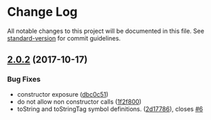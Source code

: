 # Change Log

All notable changes to this project will be documented in this file. See [standard-version](https://github.com/conventional-changelog/standard-version) for commit guidelines.

<a name="2.0.2"></a>
## [2.0.2](https://github.com/medikoo/es6-iterator/compare/v2.0.1...v2.0.2) (2017-10-17)


### Bug Fixes

* constructor exposure ([dbc0c51](https://github.com/medikoo/es6-iterator/commit/dbc0c51))
* do not allow non constructor calls ([1f2f800](https://github.com/medikoo/es6-iterator/commit/1f2f800))
* toString and toStringTag symbol definitions. ([2d17786](https://github.com/medikoo/es6-iterator/commit/2d17786)), closes [#6](https://github.com/medikoo/es6-iterator/issues/6)
